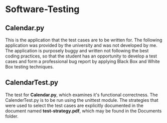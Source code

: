 # Software-Testing
## Calendar.py
This is the application that the test cases are to be written for. The following application was provided by the university and was not developed by me.
The application is purposely buggy and written not following the best coding practices, so that the student has an opportunity to develop a test cases and form a professional bug report by applying Black Box and White Box testing techniques.

## CalendarTest.py
The test for __Calendar.py__, which examines it's functional correctness. The CalenderTest.py is to be run using the unittest module. The strategies that were used to select the test cases are explicitly documented in the document named __test-strategy.pdf__, which may be found in the Documents folder.


